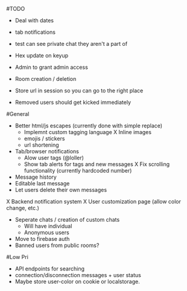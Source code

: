
#TODO

- Deal with dates
- tab notifications
- test can see private chat they aren't a part of

- Hex update on keyup
- Admin to grant admin access
- Room creation / deletion
- Store url in session so you can go to the right place
- Removed users should get kicked immediately


#General
- Better html/js escapes (currently done with simple replace)
    - Implemnt custom tagging language
    X Inline images
    - emojis / stickers
    - url shortening
- Tab/browser notifications
    - Alow user tags (@loller)
    - Show tab alerts for tags and new messages
X Fix scrolling functionality (currently hardcoded number)
- Message history
- Editable last message
- Let users delete their own messages

X Backend notification system
X User customization page (allow color change, etc.)
- Seperate chats / creation of custom chats
    - Will have individual 
    - Anonymous users
- Move to firebase auth
- Banned users from public rooms?

#Low Pri
- API endpoints for searching
- connection/disconnection messages + user status
- Maybe store user-color on cookie or localstorage.